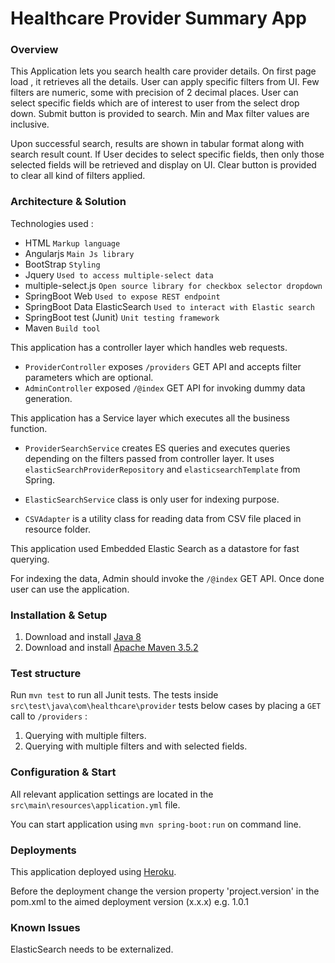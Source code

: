 # Healthcare Provider Summary App #

### Overview ###

This Application lets you search health care provider details. On first page load , it retrieves all the details.
User can apply specific filters from UI. Few filters are numeric, some with precision of 2 decimal places.
User can select specific fields which are of interest to user from the select drop down. Submit button is provided to search.
Min and Max filter values are inclusive.
 
Upon successful search, results are shown in tabular format along with search result count.
If User decides to select specific fields, then only those selected fields will be retrieved and display on UI.
Clear button is provided to clear all kind of filters applied.


### Architecture & Solution ###

Technologies used :
* HTML `Markup language`
* Angularjs `Main Js library`
* BootStrap `Styling`
* Jquery `Used to access multiple-select data`
* multiple-select.js `Open source library for checkbox selector dropdown`
* SpringBoot Web `Used to expose REST endpoint`
* SpringBoot Data ElasticSearch `Used to interact with Elastic search`
* SpringBoot test (Junit) `Unit testing framework`
* Maven `Build tool`

This application has a controller layer which handles web requests.
* `ProviderController` exposes ``/providers`` GET API and accepts filter parameters which are optional.
* `AdminController` exposed `/@index` GET API for invoking dummy data generation.

This application has a Service layer which executes all the business function.
* `ProviderSearchService` creates ES queries and executes queries depending on the filters passed from controller layer. It uses `elasticSearchProviderRepository` and `elasticsearchTemplate` from Spring.

* `ElasticSearchService` class is only user for indexing purpose.

* `CSVAdapter` is a utility class for reading data from CSV file placed in resource folder.

This application used Embedded Elastic Search as a datastore for fast querying.

For indexing the data, Admin should invoke the `/@index` GET API. Once done user can use the application.



### Installation & Setup ###

1. Download and install [Java 8](http://www.oracle.com/technetwork/java/javase/downloads/jdk8-downloads-2133151.html)
2. Download and install [Apache Maven 3.5.2](https://archive.apache.org/dist/maven/maven-3/3.5.2)

### Test structure ###

Run ``mvn test``  to run all Junit tests. The tests inside ``src\test\java\com\healthcare\provider`` tests below cases 
by placing a ``GET`` call to ``/providers`` :

1. Querying with multiple filters.
2. Querying with multiple filters and with selected fields.

### Configuration & Start ###

All relevant application settings are located in the ``src\main\resources\application.yml`` file.

You can start application using ``mvn spring-boot:run`` on command line.

### Deployments ###

This application deployed using [Heroku](https://www.heroku.com).

Before the deployment change the version property 'project.version' in the pom.xml to the aimed deployment version (x.x.x) e.g. 1.0.1

### Known Issues ###

ElasticSearch needs to be externalized.

